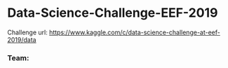 # Data-Science-Challenge-EEF-2019

Challenge url: https://www.kaggle.com/c/data-science-challenge-at-eef-2019/data

### Team:
